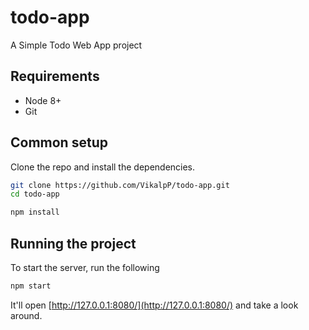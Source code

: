 # todo-app
A Simple Todo Web App project

## Requirements

* Node 8+
* Git

## Common setup

Clone the repo and install the dependencies.

```bash
git clone https://github.com/VikalpP/todo-app.git
cd todo-app
```

```bash
npm install
```

## Running the project

To start the server, run the following

```bash
npm start
```

It'll open [http://127.0.0.1:8080/](http://127.0.0.1:8080/) and take a look around.